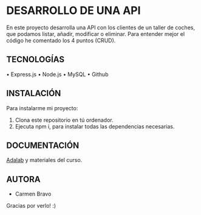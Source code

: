 # DESARROLLO DE UNA API

En este proyecto desarrolla una API con los clientes de un taller de coches, que podamos listar, añadir, modificar o eliminar.
Para entender mejor el código he comentado los 4 puntos (CRUD).

## TECNOLOGÍAS

• Express.js
• Node.js
• MySQL
• Github

## INSTALACIÓN

Para instalarme mi proyecto:
1. Clona este repositorio en tú ordenador.
2. Ejecuta npm i, para instalar todas las dependencias necesarias.

## DOCUMENTACIÓN

[Adalab](https://adalab.es/) y materiales del curso.


## AUTORA

- Carmen Bravo

Gracias por verlo! :)